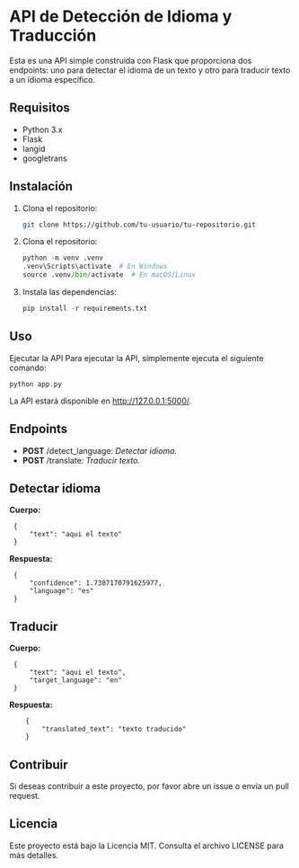 # API de Detección de Idioma y Traducción

Esta es una API simple construida con Flask que proporciona dos endpoints: uno para detectar el idioma de un texto y otro para traducir texto a un idioma específico.

## Requisitos

- Python 3.x
- Flask
- langid
- googletrans

## Instalación

1. Clona el repositorio:

   ```bash
   git clone https://github.com/tu-usuario/tu-repositorio.git

2. Clona el repositorio:

    ```python
    python -m venv .venv
    .venv\Scripts\activate  # En Windows
    source .venv/bin/activate  # En macOS/Linux

3. Instala las dependencias:

    ```python
    pip install -r requirements.txt

## Uso

Ejecutar la API
Para ejecutar la API, simplemente ejecuta el siguiente comando:

    python app.py

La API estará disponible en http://127.0.0.1:5000/.

## Endpoints
- **POST** /detect_language: *Detectar idioma.*
- **POST** /translate: *Traducir texto.*

## Detectar idioma

**Cuerpo:**

     {
         "text": "aqui el texto"
     }


**Respuesta:**

     {
         "confidence": 1.7387170791625977,
         "language": "es"
     }


## Traducir

**Cuerpo:**

     {
         "text": "aqui el texto",
         "target_language": "en"
     }


**Respuesta:**

        {
            "translated_text": "texto traducido"
        }

## Contribuir
Si deseas contribuir a este proyecto, por favor abre un issue o envía un pull request.

## Licencia
Este proyecto está bajo la Licencia MIT. Consulta el archivo LICENSE para más detalles.
